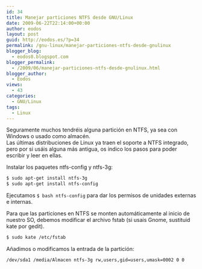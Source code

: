 ```yaml
---
id: 34
title: Manejar particiones NTFS desde GNU/Linux
date: 2009-06-22T22:14:00+00:00
author: eodos
layout: post
guid: http://eodos.es/?p=34
permalink: /gnu-linux/manejar-particiones-ntfs-desde-gnulinux
blogger_blog:
  - eodos0.blogspot.com
blogger_permalink:
  - /2009/06/manejar-particiones-ntfs-desde-gnulinux.html
blogger_author:
  - Eodos
views:
  - 43
categories:
  - GNU/Linux
tags:
  - Linux
---
```

Seguramente muchos tendréis alguna partición en NTFS, ya sea con Windows o usado como almacén.  
Las últimas distribuciones de Linux ya traen el soporte a NTFS integrado, pero por si usáis alguna más antigua, os indico los pasos para poder escribir y leer en ellas.

Instalar los paquetes ntfs-config y ntfs-3g:

```bash
$ sudo apt-get install ntfs-3g
$ sudo apt-get install ntfs-config
```

Ejecutamos ```$ bash ntfs-config``` para dar los permisos de unidades externas e internas.

Para que las particiones en NTFS se monten automáticamente al inicio de nuestro SO, debemos modificar el archivo fstab (si usais Gnome, sustituid kate por gedit).

```bash
$ sudo kate /etc/fstab
```

Añadimos o modificamos la entrada de la partición:

```bash
/dev/sda1 /media/Almacen ntfs-3g rw,users,gid=users,umask=0002 0 0
```